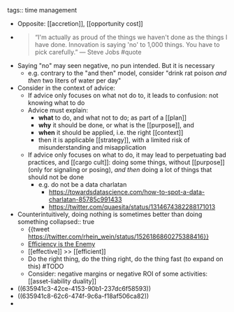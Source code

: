 tags:: time management

- Opposite: [[accretion]], [[opportunity cost]]
- > “I'm actually as proud of the things we haven't done as the things I have done. Innovation is saying 'no' to 1,000 things. You have to pick carefully.” — Steve Jobs #quote
- Saying "no" may seen negative, no pun intended. But it is necessary
	- e.g. contrary to the "and then" model, consider "drink rat poison _and then_ two liters of water per day"
- Consider in the context of advice:
	- If advice only focuses on what not do to, it leads to confusion: not knowing what to do
	- Advice must explain:
		- **what** to do, and what not to do; as part of a [[plan]]
		- **why** it should be done, or what is the [[purpose]], and
		- **when** it should be applied, i.e. the right [[context]]
		- then it is applicable [[strategy]], with a limited risk of misunderstanding and misapplication
	- If advice only focuses on what to do, it may lead to perpetuating bad practices, and [[cargo cult]]: doing some things, without [[purpose]] (only for signaling or posing), _and then_ doing a lot of things that should not be done
		- e.g. do not be a data charlatan
			- https://towardsdatascience.com/how-to-spot-a-data-charlatan-85785c991433
			- https://twitter.com/quaesita/status/1314674382288171013
- Counterintuitively, doing nothing is sometimes better than doing something
  collapsed:: true
	- {{tweet https://twitter.com/rhein_wein/status/1526186860275388416}}
	- [Efficiency is the Enemy](https://fs.blog/slack/)
	- [[effective]] >> [[efficient]]
	- Do the right thing, do the thing right, do the thing fast (to expand on this) #TODO
	- Consider: negative margins or negative ROI of some activities: [[asset-liability duality]]
- ((635941c3-42ce-4153-90b1-237dc6f58593))
- ((635941c8-62c6-474f-9c6a-f18af506ca82))
-